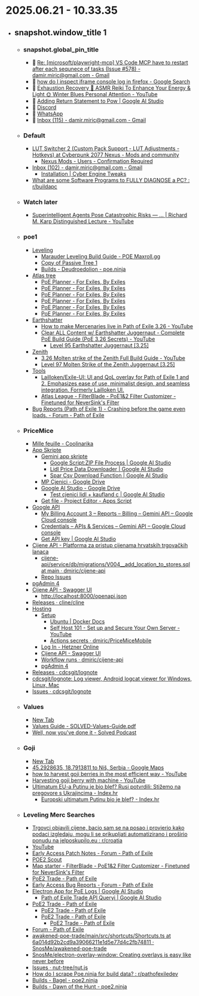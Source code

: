# 2025.06.21 - 10.33.35

- ## snapshot.window_title 1
  - ### snapshot.global_pin_title
    - 📌 [Re: [microsoft/playwright-mcp] VS Code MCP have to restart after each sequnece of tasks (Issue #578) - damir.miric@gmail.com - Gmail](https://mail.google.com/mail/u/0/#inbox/FMfcgzQbfpFXjBcZtPWXJHWZSVPrKrJK)
    - 📌 [how do I inspect iframe console log in firefox - Google Search](https://www.google.com/search?client=firefox-b-d&q=how+do+I+inspect+iframe+console+log+in+firefox)
    - 📌 [Exhaustion Recovery 🌸 ASMR Reiki To Enhance Your Energy & Light 🌞 Winter Blues Personal Attention - YouTube](https://www.youtube.com/watch?v=eYBWS4CAWIs)
    - 📌 [Adding Return Statement to Pow | Google AI Studio](https://aistudio.google.com/prompts/1Ei_oPBuQu_zIUwahvbl3PzrxsRDaEXbn)
    - 📌 [Discord](https://discord.com/login?redirect_to=%2Flogin%3Fredirect_to%3D%252Fchannels%252F909474066187046963%252F1137915344183373914)
    - 📌 [WhatsApp](https://web.whatsapp.com/)
    - 📌 [Inbox (115) - damir.miric@gmail.com - Gmail](https://mail.google.com/mail/u/0/#inbox)
  - ### Default
    - [LUT Switcher 2 (Custom Pack Support - LUT Adjustments - Hotkeys) at Cyberpunk 2077 Nexus - Mods and community](https://www.nexusmods.com/cyberpunk2077/mods/16310?tab=files)
      - [Nexus Mods - Users - Confirmation Required](https://users.nexusmods.com/auth/sign_in)
    - [Inbox (102) - damir.miric@gmail.com - Gmail](https://mail.google.com/mail/u/0/#inbox)
      - [Installation | Cyber Engine Tweaks](https://wiki.redmodding.org/cyber-engine-tweaks/getting-started/installing)
    - [What are some Software Programs to FULLY DIAGNOSE a PC? : r/buildapc](https://www.reddit.com/r/buildapc/comments/16ciumk/what_are_some_software_programs_to_fully_diagnose/)
  - ### Watch later
    - [Superintelligent Agents Pose Catastrophic Risks — ... | Richard M. Karp Distinguished Lecture - YouTube](https://www.youtube.com/watch?v=g0ljOgBo5uY)
  - ### poe1
    - [Leveling](moz-extension://557ffd20-f308-4970-a2f0-db41b53dee29/sidebery/group.html#Leveling)
      - [Marauder Leveling Build Guide - POE Maxroll.gg](https://maxroll.gg/poe/build-guides/marauder-leveling-build-guide#important-leveling-tips-header)
      - [Copy of Passive Tree 1](https://maxroll.gg/poe/poe-tree/emdgp0eu/9)
      - [Builds - Deudroedolion - poe.ninja](https://poe.ninja/builds/mercenaries/character/Barbas_Oyun-4992/Deudroedolion?i=1&search=class%3DJuggernaut%26skills%3DSunder%26supportgems-Sunder%3DMelee%2BPhysical%2BDamage%2BSupport%2CRuthless%2BSupport)
    - [Atlas tree](moz-extension://557ffd20-f308-4970-a2f0-db41b53dee29/sidebery/group.html#Atlas%20tree)
      - [PoE Planner - For Exiles, By Exiles](https://poeplanner.com/atlas-tree/BAAUACAAXz54gKfiKOfJ_X1ah8zZWxe6t12fO03XAq5Fl0U6p3u8SaLQyxeu78Gvj-UDMMn-iaOpQ7VjjWRvtZm56WfQKBQAH4sIAAAAAAAAAwMAAAAAAAAAAAA=)
      - [PoE Planner - For Exiles, By Exiles](https://poeplanner.com/atlas-tree/BAAUADEAh9RfPniA1NHTe7flp-IhYNcHZZAo57VmzgDJ_X1ajepo-ofM2VsXuohyt12fO03X1ysCrqFoAXpFl0U6p3tmMLxJotDLF67vWOfBr4_lAzDJ_omjqUO1Y41kb7WZueln0CgUAB-LCAAAAAAAAAMDAAAAAAAAAAAA)
      - [PoE Planner - For Exiles, By Exiles](https://poeplanner.com/atlas-tree/BAAUAEQAH8qH1F8-eIDU0dN7t-VAv6fiIWDXB2WQKOe1Zs4Ayf04iH1ajepo-ofM2VsXuohyHX23XX2ROJ3e_p87TdfXK57YAq6haCmNAXpFl0U6p3tmMLPH4RC8SbV3c5mi0MsXxB-u71jnkYlgyBiLwa8LcY_lAzDJ_omjqUPjP7VjjWRvtZm56WfQKBQAH4sIAAAAAAAAAwMAAAAAAAAAAAA=)
      - [PoE Planner - For Exiles, By Exiles](https://poeplanner.com/atlas-tree/BAAUAE8AH8qH1F8-eIDU0QBI03u35cHuQL-n4iFg1wdlkCjntWbOAMn9OIhMun1ajepo-ofM2VsXuohyHX23XX2ROJ3e_p87TdfXK57YZ2ACrrXYoWgpjQF6RZdFOqd7ZjCzx-EQGQq8SeIOtXdzmaLQyxfFIRdQxB-u71jnkYlgyBiLwa8LcY_lAzCIB8n-iaPZXKlD4z-1Y41kb7WZueln0CgUAB-LCAAAAAAAAAMDAAAAAAAAAAAA)
      - [PoE Planner - For Exiles, By Exiles](https://poeplanner.com/atlas-tree/BAAUAFwAH8qH1F8-eIDU0QBI03u35SySwe5Av22Ip-IhYNcHZZD8TSjntWbOAMn9OIhMun1ajepo-qi8h8wqu9lbF7qIcr3aHX23XX2R6PI4nd7-nztN19crnthnYAKutdihaCmNjjkBekWXRTqne2Yws8fhEBkKvEniDrV3c5mi0MsXxSHHXRdQxB-u71jnkYlgyBiLwa8LcY_lAzCIB8n-wnaJo9lcqUPjP7VjjWTEGG-1xBaZuelnudTQKBQAH4sIAAAAAAAAAwMAAAAAAAAAAAA=)
      - [PoE Planner - For Exiles, By Exiles](https://poeplanner.com/atlas-tree/BAAUAGwAH8qH1NvWXz54gNTRAEjTe7flLJLB7kC_bYin4iFg1wdlkPxNKOeMQbVmzgDJ_TiITLp9Wo3qaPqovIfMKrvZW4yRF7qIcr3aHX23XX2R6PI4ndxp3v6INNoUnztN19crT12e2GdgrKQrcdC8Aq612KFoKY2OOQF6RZdFOqd7ZjCzx-EQGQq8SeIOTdy1d3OZotBNkcsXxSHHXRdQxB-u71jnkYlgyBiLwa8LcXELWx5j0Y_lAzCIB8n-wnaJo9lcqUPjP7VjjWTEGG-1xBaZuelnudQj39AoFAAfiwgAAAAAAAADAwAAAAAAAAAAAA==)
    - [Earthshatter](moz-extension://557ffd20-f308-4970-a2f0-db41b53dee29/sidebery/group.html#Earthshatter)
      - [How to make Mercenaries live in Path of Exile 3.26 - YouTube](https://www.youtube.com/watch?v=wi4KxGMFIOc)
      - [Clear ALL Content w/ Earthshatter Juggernaut - Complete PoE Build Guide (PoE 3.26 Secrets) - YouTube](https://www.youtube.com/watch?v=TAEyHagm9oE)
        - [Level 95 Earthshatter Juggernaut [3.25]](https://pobb.in/WKqOz8UlbNxe)
    - [Zenith](moz-extension://557ffd20-f308-4970-a2f0-db41b53dee29/sidebery/group.html#Zenith)
      - [3.26 Molten strike of the Zenith Full Build Guide - YouTube](https://www.youtube.com/watch?v=xE7keXeUiag)
      - [Level 97 Molten Strike of the Zenith Juggernaut [3.25]](https://pobb.in/e46bJbySeWzH)
    - [Tools](moz-extension://557ffd20-f308-4970-a2f0-db41b53dee29/sidebery/group.html#Tools)
      - [Lailloken/Exile-UI: UI and QoL overlay for Path of Exile 1 and 2. Emphasizes ease of use, minimalist design, and seamless integration. Formerly Lailloken UI.](https://github.com/Lailloken/Exile-UI)
      - [Atlas League - FilterBlade - PoE1&2 Filter Customizer - Finetuned for NeverSink's Filter](https://www.filterblade.xyz/?game=Poe1)
    - [Bug Reports (Path of Exile 1) - Crashing before the game even loads. - Forum - Path of Exile](https://www.pathofexile.com/forum/view-thread/3789804)
  - ### PriceMice
    - [Mille feuille - Coolinarika](https://www.coolinarika.com/recept/mille-feuille-131c14d4-6392-11eb-b56a-0242ac120066)
    - [App Skripte](moz-extension://557ffd20-f308-4970-a2f0-db41b53dee29/sidebery/group.html#App%20Skripte)
      - [Gemini app skripte](moz-extension://557ffd20-f308-4970-a2f0-db41b53dee29/sidebery/group.html#Gemini%20app%20skripte)
        - [Google Script:ZIP File Process | Google AI Studio](https://aistudio.google.com/prompts/1nDSlhFASASon5R6Z1MUpRu7FRTK9DR3V)
        - [Lidl Price Data Downloader | Google AI Studio](https://aistudio.google.com/prompts/1oJi-DPlYRjxZAUA54YSuomQeCLup-0Ct)
        - [Spar Csv Download Function | Google AI Studio](https://aistudio.google.com/prompts/1r3BNQCbZTRoSjF3Q8G344xB0a5Qme6BK)
      - [MP Cjenici - Google Drive](https://drive.google.com/drive/folders/12mprS2oujyKp0ZL7AiGmQYVjQHzLybHF)
      - [Google AI Studio - Google Drive](https://drive.google.com/drive/folders/167ei9oPUD2YayLCBZeEhtN9dl0sVjrE3)
        - [Test cjenici lidl + kaufland c | Google AI Studio](https://aistudio.google.com/app/prompts/1YaM7sxcVBA4ynS6AMXC77-gmXCIGDW_f)
      - [Get file - Project Editor - Apps Script](https://script.google.com/home/projects/1qfLq97brvfrhNXQSpsx_vDSPG_gXURk5eog64xTP33j5hLRDJO0d1jxC/edit)
    - [Google API](moz-extension://557ffd20-f308-4970-a2f0-db41b53dee29/sidebery/group.html#Google%20API)
      - [My Billing Account 3 – Reports – Billing – Gemini API – Google Cloud console](https://console.cloud.google.com/billing/01D85F-C3283B-8368A4/reports;grouping=GROUP_BY_PROJECT_ANCESTRY;credits=SPENDING_BASED_DISCOUNT?inv=1&invt=Ab0LCQ&project=gen-lang-client-0070258945)
      - [Credentials – APIs & Services – Gemini API – Google Cloud console](https://console.cloud.google.com/apis/credentials?inv=1&invt=Ab0LCQ&project=gen-lang-client-0070258945)
      - [Get API key | Google AI Studio](https://aistudio.google.com/apikey)
    - [Cijene API - Platforma za pristup cijenama hrvatskih trgovačkih lanaca](https://cijene.dev/pricing/)
      - [cijene-api/service/db/migrations/V004__add_location_to_stores.sql at main · dmiric/cijene-api](https://github.com/dmiric/cijene-api/blob/main/service/db/migrations/V004__add_location_to_stores.sql)
      - [Repo Issues](https://github.com/senko/cijene-api/issues)
    - [pgAdmin 4](http://localhost:5050/browser/)
    - [Cijene API - Swagger UI](http://localhost:8000/docs#/Products%2C%20Chains%20and%20Stores/chain_stats_v1_chain_stats__get)
      - [http://localhost:8000/openapi.json](http://localhost:8000/openapi.json)
    - [Releases · cline/cline](https://github.com/cline/cline/releases)
    - [Hosting](moz-extension://557ffd20-f308-4970-a2f0-db41b53dee29/sidebery/group.html#Hosting)
      - [Setup](moz-extension://557ffd20-f308-4970-a2f0-db41b53dee29/sidebery/group.html#Setup)
        - [Ubuntu | Docker Docs](https://docs.docker.com/engine/install/ubuntu/)
        - [Self Host 101 - Set up and Secure Your Own Server - YouTube](https://www.youtube.com/watch?v=Q1Y_g0wMwww&list=PLLnpHn493BHHAxTeLNUZEDLYc8uUwqGXa&index=1)
        - [Actions secrets · dmiric/PriceMiceMobile](https://github.com/dmiric/PriceMiceMobile/settings/secrets/actions)
      - [Log In - Hetzner Online](https://accounts.hetzner.com/login)
      - [Cijene API - Swagger UI](http://88.198.153.158:8000/docs)
      - [Workflow runs · dmiric/cijene-api](https://github.com/dmiric/cijene-api/actions)
      - [pgAdmin 4](http://localhost:8081/browser/)
    - [Releases · cdcsgit/lognote](https://github.com/cdcsgit/lognote/releases)
    - [cdcsgit/lognote: Log viewer, Android logcat viewer for Windows, Linux, Mac](https://github.com/cdcsgit/lognote#readme)
    - [Issues · cdcsgit/lognote](https://github.com/cdcsgit/lognote/issues?q=file)
  - ### Values
    - [New Tab](about:newtab)
    - [Values Guide - SOLVED-Values-Guide.pdf](https://d3o9bzvr1aje7d.cloudfront.net/downloads/ebooks/SOLVED-Values-Guide.pdf)
    - [Well, now you've done it - Solved Podcast](https://solvedpodcast.com/solved-guide-confirmed/)
  - ### Goji
    - [New Tab](about:newtab)
    - [45.2928635, 18.7913811 to Niš, Serbia - Google Maps](https://www.google.com/maps/dir/45.2928635,18.7913811/Ni%C5%A1,+Serbia/@44.2678586,18.576736,8z/data=!4m19!1m8!3m7!1s0x4755b0c240c81f65:0x56319fe3122ac3cd!2zTmnFoSwgU2VyYmlh!3b1!8m2!3d43.320926!4d21.8954069!16zL20vMDFrXzlo!4m9!1m1!4e1!1m5!1m1!1s0x4755b0c240c81f65:0x56319fe3122ac3cd!2m2!1d21.8954069!2d43.320926!3e2?entry=ttu&g_ep=EgoyMDI1MDUwNy4wIKXMDSoASAFQAw%3D%3D)
    - [how to harvest goji berries in the most efficient way - YouTube](https://www.youtube.com/watch?v=4K_JK9R80mo)
    - [Harvesting goji berry with machine - YouTube](https://www.youtube.com/watch?v=niu7EDt23No)
    - [Ultimatum EU-a Putinu je bio blef? Rusi potvrdili: Stižemo na pregovore s Ukrajincima - Index.hr](https://www.index.hr/vijesti/clanak/ultimatum-eua-putinu-je-bio-blef-rusi-potvrdili-stizemo-na-pregovore-s-ukrajincima/2669973.aspx?index_ref=naslovnica_vijesti_prva_d)
      - [Europski ultimatum Putinu bio je blef? - Index.hr](https://www.index.hr/vijesti/clanak/europski-ultimatum-putinu-bio-je-blef/2670278.aspx)
  - ### Leveling Merc Searches
    - [Trgovci objavili cijene, bacio sam se na posao i provjerio kako podaci izgledaju, mogu li se prikupljati automatizirano i proširio ponudu na jelposkupilo.eu : r/croatia](https://www.reddit.com/r/croatia/comments/1ko5fl5/trgovci_objavili_cijene_bacio_sam_se_na_posao_i/)
    - [YouTube](https://www.youtube.com/)
    - [Early Access Patch Notes - Forum - Path of Exile](https://www.pathofexile.com/forum/view-forum/2212)
    - [POE2 Scout](https://poe2scout.com/economy/deliriuminstill)
    - [Map starter - FilterBlade - PoE1&2 Filter Customizer - Finetuned for NeverSink's Filter](https://www.filterblade.xyz/?game=Poe2)
    - [PoE2 Trade - Path of Exile](https://www.pathofexile.com/trade2/search/poe2/Dawn%20of%20the%20Hunt/enBKLg9IL)
    - [Early Access Bug Reports - Forum - Path of Exile](https://www.pathofexile.com/forum/view-forum/2214)
    - [Electron App for PoE Logs | Google AI Studio](https://aistudio.google.com/prompts/1Bx1o_zYVkwG5zAyFAj-jBd2pTBoXNysr?model=gemini-2.0-flash)
      - [Path of Exile Trade API Queryi | Google AI Studio](https://aistudio.google.com/prompts/1ok2pa6nTy6yioJpIhsngQrkscEDzGfZV)
    - [PoE2 Trade - Path of Exile](https://www.pathofexile.com/trade2/search/poe2/Dawn%20of%20the%20Hunt/2l7QDyVck)
      - [PoE2 Trade - Path of Exile](https://www.pathofexile.com/trade2/search/poe2/Dawn%20of%20the%20Hunt/4YbYGDZI9)
      - [PoE2 Trade - Path of Exile](https://www.pathofexile.com/trade2/search/poe2/Dawn%20of%20the%20Hunt/zQDMw0gS4)
        - [PoE2 Trade - Path of Exile](https://www.pathofexile.com/trade2/search/poe2/Dawn%20of%20the%20Hunt/jDqV8eZHX)
    - [Forum - Path of Exile](https://www.pathofexile.com/forum)
    - [awakened-poe-trade/main/src/shortcuts/Shortcuts.ts at 6a014d92b2cd9a39066211e1d5e77d4c2fb74811 · SnosMe/awakened-poe-trade](https://github.com/SnosMe/awakened-poe-trade/blob/6a014d92b2cd9a39066211e1d5e77d4c2fb74811/main/src/shortcuts/Shortcuts.ts)
    - [SnosMe/electron-overlay-window: Creating overlays is easy like never before](https://github.com/SnosMe/electron-overlay-window)
    - [Issues · nut-tree/nut.js](https://github.com/nut-tree/nut.js/issues?q=is%3Aissue%20state%3Aopen)
    - [How do I scrape Poe.ninja for build data? : r/pathofexiledev](https://www.reddit.com/r/pathofexiledev/comments/18klqli/how_do_i_scrape_poeninja_for_build_data/)
    - [Builds - Bagel - poe2.ninja](https://poe2.ninja/builds/dawn/character/BagelGoose-8212/Bagel?i=0&search=skills%3DLightning%2BSpear)
    - [Builds - Dawn of the Hunt - poe2.ninja](https://poe2.ninja/builds/dawn?sort=life)